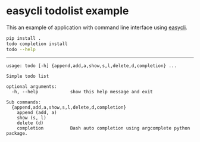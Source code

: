 # easycli todolist example

This an example of application with command line interface using 
[easycli](https://github.com/pylover/easycli).


```bash
pip install .
todo completion install
todo --help
```

---

```
usage: todo [-h] {append,add,a,show,s,l,delete,d,completion} ...

Simple todo list

optional arguments:
  -h, --help            show this help message and exit

Sub commands:
  {append,add,a,show,s,l,delete,d,completion}
    append (add, a)
    show (s, l)
    delete (d)
    completion          Bash auto completion using argcomplete python package.
```


